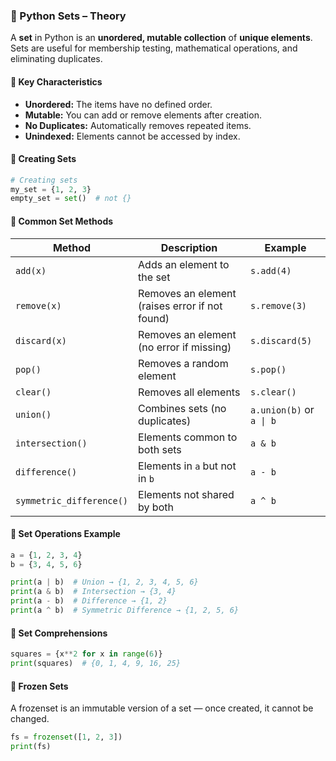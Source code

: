 ### 🧩 Python Sets – Theory

A **set** in Python is an **unordered, mutable collection** of **unique elements**.  
Sets are useful for membership testing, mathematical operations, and eliminating duplicates.

#### 🔹 Key Characteristics
- **Unordered:** The items have no defined order.
- **Mutable:** You can add or remove elements after creation.
- **No Duplicates:** Automatically removes repeated items.
- **Unindexed:** Elements cannot be accessed by index.

#### 🔹 Creating Sets
```python
# Creating sets
my_set = {1, 2, 3}
empty_set = set()  # not {}
```

#### 🔹 Common Set Methods
| Method                   | Description                                    | Example                  |
| ------------------------ | ---------------------------------------------- | ------------------------ |
| `add(x)`                 | Adds an element to the set                     | `s.add(4)`               |
| `remove(x)`              | Removes an element (raises error if not found) | `s.remove(3)`            |
| `discard(x)`             | Removes an element (no error if missing)       | `s.discard(5)`           |
| `pop()`                  | Removes a random element                       | `s.pop()`                |
| `clear()`                | Removes all elements                           | `s.clear()`              |
| `union()`                | Combines sets (no duplicates)                  | `a.union(b)` or `a \| b` |
| `intersection()`         | Elements common to both sets                   | `a & b`                  |
| `difference()`           | Elements in `a` but not in `b`                 | `a - b`                  |
| `symmetric_difference()` | Elements not shared by both                    | `a ^ b`                  |

#### 🔹 Set Operations Example
```python
a = {1, 2, 3, 4}
b = {3, 4, 5, 6}

print(a | b)  # Union → {1, 2, 3, 4, 5, 6}
print(a & b)  # Intersection → {3, 4}
print(a - b)  # Difference → {1, 2}
print(a ^ b)  # Symmetric Difference → {1, 2, 5, 6}
```

#### 🔹 Set Comprehensions
```python
squares = {x**2 for x in range(6)}
print(squares)  # {0, 1, 4, 9, 16, 25}
```

#### 🔹 Frozen Sets
A frozenset is an immutable version of a set — once created, it cannot be changed.
```python
fs = frozenset([1, 2, 3])
print(fs)
```